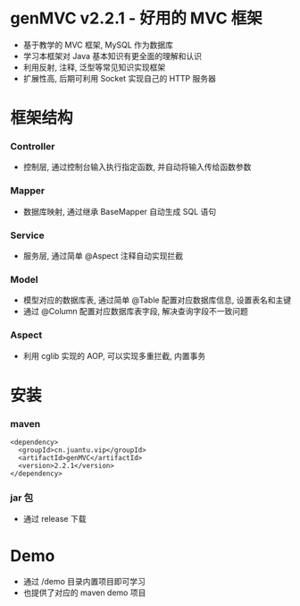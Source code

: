 # genMVC v2.2.1 - 好用的 MVC 框架
- 基于教学的 MVC 框架, MySQL 作为数据库
- 学习本框架对 Java 基本知识有更全面的理解和认识
- 利用反射, 注释, 泛型等常见知识实现框架
- 扩展性高, 后期可利用 Socket 实现自己的 HTTP 服务器

# 框架结构
### Controller
- 控制层, 通过控制台输入执行指定函数, 并自动将输入传给函数参数
### Mapper
- 数据库映射, 通过继承 BaseMapper 自动生成 SQL 语句
### Service
- 服务层, 通过简单 @Aspect 注释自动实现拦截
### Model
- 模型对应的数据库表, 通过简单 @Table 配置对应数据库信息, 设置表名和主键
- 通过 @Column 配置对应数据库表字段, 解决查询字段不一致问题
### Aspect
- 利用 cglib 实现的 AOP, 可以实现多重拦截, 内置事务

# 安装
### maven
```
<dependency>
  <groupId>cn.juantu.vip</groupId>
  <artifactId>genMVC</artifactId>
  <version>2.2.1</version>
</dependency>
```

### jar 包
- 通过 release 下载


# Demo
- 通过 /demo 目录内置项目即可学习
- 也提供了对应的 maven demo 项目
